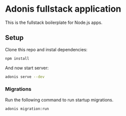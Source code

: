 # Adonis fullstack application

This is the fullstack boilerplate for Node.js apps.

## Setup

Clone this repo and instal dependencies:

```bash
npm install
```

And now start server:

```bash
adonis serve --dev
```

### Migrations

Run the following command to run startup migrations.

```bash
adonis migration:run
```
